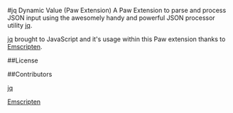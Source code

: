 #jq Dynamic Value (Paw Extension)
A Paw Extension to parse and process JSON input using the awesomely handy and powerful JSON processor utility  [jq](https://stedolan.github.io/jq/).

[jq](https://stedolan.github.io/jq/) brought to JavaScript and it's usage within this Paw extension thanks to [Emscripten](http://kripken.github.io/emscripten-site/).

##License

##Contributors

[jq](https://stedolan.github.io/jq/)

[Emscripten](http://kripken.github.io/emscripten-site/)
